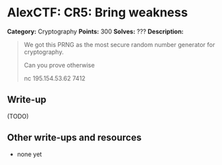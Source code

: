 # AlexCTF: CR5: Bring weakness

**Category:** Cryptography
**Points:** 300
**Solves:** ???
**Description:**

> We got this PRNG as the most secure random number generator for cryptography.
>
> Can you prove otherwise
>
> nc 195.154.53.62 7412


## Write-up

(TODO)

## Other write-ups and resources

 * none yet
